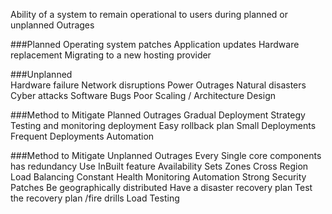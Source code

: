 Ability of a system to remain operational to users during planned or unplanned Outrages


###Planned
Operating system patches
Application updates
Hardware replacement
Migrating to a new hosting provider
  
###Unplanned  
Hardware failure
Network disruptions
Power Outrages
Natural disasters
Cyber attacks
Software Bugs
Poor Scaling / Architecture Design


###Method to Mitigate Planned Outrages
Gradual Deployment Strategy
Testing and monitoring deployment
Easy rollback plan
Small Deployments
Frequent Deployments
Automation


###Method to Mitigate Unplanned Outrages
Every Single core components has redundancy
Use InBuilt feature
Availability Sets
Zones
Cross Region Load Balancing
Constant  Health Monitoring 
Automation 
Strong Security Patches
Be geographically distributed
Have a disaster recovery plan
Test the recovery plan /fire drills
Load Testing
